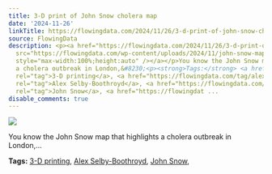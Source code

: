 ```yaml
---
title: 3-D print of John Snow cholera map
date: '2024-11-26'
linkTitle: https://flowingdata.com/2024/11/26/3-d-print-of-john-snow-cholera-map/
source: FlowingData
description: <p><a href="https://flowingdata.com/2024/11/26/3-d-print-of-john-snow-cholera-map/"><img
  src="https://flowingdata.com/wp-content/uploads/2024/11/john-snow-map-750x664.jpg"
  style="max-width:100%;height:auto" /></a></p>You know the John Snow map that highlights
  a cholera outbreak in London,&#8230;<p><strong>Tags:</strong> <a href="https://flowingdata.com/tag/3-d-printing/"
  rel="tag">3-D printing</a>, <a href="https://flowingdata.com/tag/alex-selby-boothroyd/"
  rel="tag">‪Alex Selby-Boothroyd</a>, <a href="https://flowingdata.com/tag/john-snow/"
  rel="tag">John Snow</a>, <a href="https://flowingdat ...
disable_comments: true
---
```

<p><a href="https://flowingdata.com/2024/11/26/3-d-print-of-john-snow-cholera-map/"><img src="https://flowingdata.com/wp-content/uploads/2024/11/john-snow-map-750x664.jpg" style="max-width:100%;height:auto" /></a></p>You know the John Snow map that highlights a cholera outbreak in London,&#8230;<p><strong>Tags:</strong> <a href="https://flowingdata.com/tag/3-d-printing/" rel="tag">3-D printing</a>, <a href="https://flowingdata.com/tag/alex-selby-boothroyd/" rel="tag">‪Alex Selby-Boothroyd</a>, <a href="https://flowingdata.com/tag/john-snow/" rel="tag">John Snow</a>, <a href="https://flowingdat ...